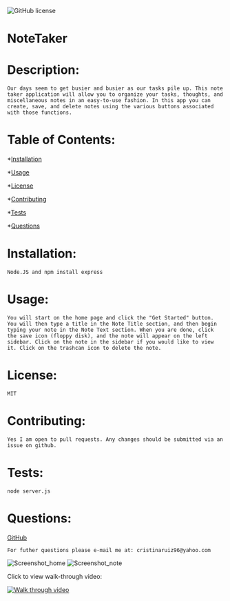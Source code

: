 ![GitHub license](https://img.shields.io/badge/license-MIT-orange.svg)   
# NoteTaker 
# Description: 

    Our days seem to get busier and busier as our tasks pile up. This note taker application will allow you to organize your tasks, thoughts, and miscellaneous notes in an easy-to-use fashion. In this app you can create, save, and delete notes using the various buttons associated with those functions.

# Table of Contents: 
*[Installation](#installation)

*[Usage](#usage)

*[License](#license)

*[Contributing](#contributing)

*[Tests](#tests)

*[Questions](#questions)

# Installation: 

    Node.JS and npm install express

# Usage: 

    You will start on the home page and click the "Get Started" button. You will then type a title in the Note Title section, and then begin typing your note in the Note Text section. When you are done, click the save icon (floppy disk), and the note will appear on the left sidebar. Click on the note in the sidebar if you would like to view it. Click on the trashcan icon to delete the note.

# License: 

    MIT

# Contributing: 

    Yes I am open to pull requests. Any changes should be submitted via an issue on github.

# Tests: 

    node server.js

# Questions: 

<a href="https://www.github.com/cristinaruiz21">GitHub</a>

    For futher questions please e-mail me at: cristinaruiz96@yahoo.com
    

![Screenshot_home](https://user-images.githubusercontent.com/64928939/97042559-da4f9d00-1536-11eb-9d93-f9232f09694e.png)
![Screenshot_note](https://user-images.githubusercontent.com/64928939/97042570-dde32400-1536-11eb-94f4-91e5c693cccd.png)


Click to view walk-through video:

[![Walk through video](Video_screenshot.png)](https://drive.google.com/file/d/1QiDd3WsPDLPEcqcujseYns-vg_v1iF1E/view)